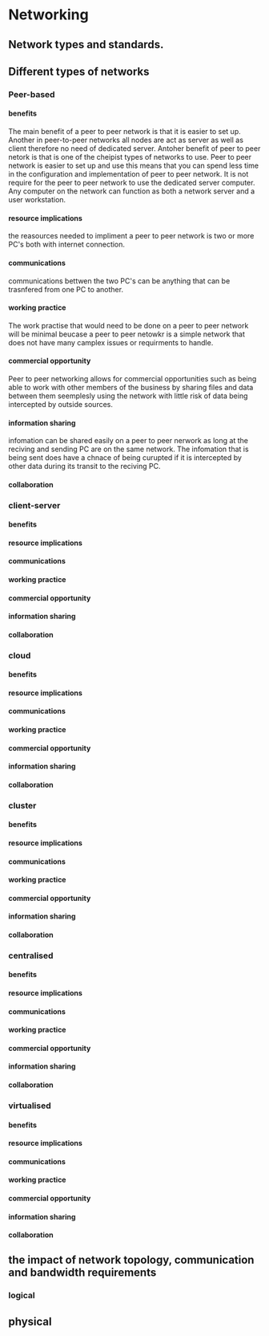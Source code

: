 # Networking

## Network types and standards.

## Different types of networks
 ### Peer-based
 #### benefits
 The main benefit of a peer to peer network is that it is easier to set up. Another in peer-to-peer networks all nodes are act as server as well as client therefore no need of dedicated server. Antoher benefit of peer to peer netork is that is one of the cheipist types of networks to use. Peer to peer network is easier to set up and use this means that you can spend less time in the configuration and implementation of peer to peer network. It is not require for the peer to peer network to use the dedicated server computer. Any computer on the network can function as both a network server and a user workstation.

 #### resource implications
 the reasources needed to impliment a peer to peer network is two or more PC's both with  internet connection.
 
 #### communications 
 communications bettwen the two PC's can  be anything that can be trasnfered from one PC to another.
 
 #### working practice 
 The work practise that would need to be done on a peer to peer network will be minimal beucase a peer to peer netowkr is a simple network that does not have many camplex issues or requirments to handle.
 
 #### commercial opportunity 
 Peer to peer networking allows for commercial opportunities such as being able to work with other members of the business by sharing files and data between them seemplesly using the network with little risk of data being intercepted by outside sources.
 
 #### information sharing 
 infomation can be shared easily on a peer to peer nerwork as long at the reciving and sending PC are on the same network. The infomation that is being sent does have a chnace of being curupted if it is intercepted by other data during its transit to the reciving PC.
 
 #### collaboration
 
 ### client-server 
 
 #### benefits

 #### resource implications 
 
 #### communications 
 
 #### working practice 
 
 #### commercial opportunity 
 
 #### information sharing 
 
 #### collaboration
 
 ### cloud
 
  #### benefits

 #### resource implications 
 
 #### communications 
 
 #### working practice 
 
 #### commercial opportunity 
 
 #### information sharing 
 
 #### collaboration
 
 ### cluster
 
 #### benefits

 #### resource implications 
 
 #### communications 
 
 #### working practice 
 
 #### commercial opportunity 
 
 #### information sharing 
 
 #### collaboration
 
 ### centralised
 
  #### benefits

 #### resource implications 
 
 #### communications 
 
 #### working practice 
 
 #### commercial opportunity 
 
 #### information sharing 
 
 #### collaboration
 
 ### virtualised
 
  #### benefits

 #### resource implications 
 
 #### communications 
 
 #### working practice 
 
 #### commercial opportunity 
 
 #### information sharing 
 
 #### collaboration

## the impact of network topology, communication and bandwidth requirements
### logical

## physical 
